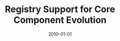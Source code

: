 ---
abstract: ''
authors:
- Christian Pichler
- Philip Langer
- Manuel Wimmer
- Christian Huemer
- Birgit Hofreiter
date: '2010-01-01'
featured: false
links:
- name: Publik
  url: https://publik.tuwien.ac.at/showentry.php?ID=192535&lang=2
publication_types:
- '1'
publishDate: '2010-01-01'
specifics: null
title: Registry Support for Core Component Evolution
url_pdf: ''
---